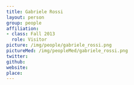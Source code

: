 ```yaml
---
title: Gabriele Rossi
layout: person
group: people
affiliation:
- class: Fall 2013
  role: Visitor
picture: /img/people/gabriele_rossi.png
pictureMed: /img/peopleMed/gabriele_rossi.png
twitter:
github:
website:
place:
---
```

